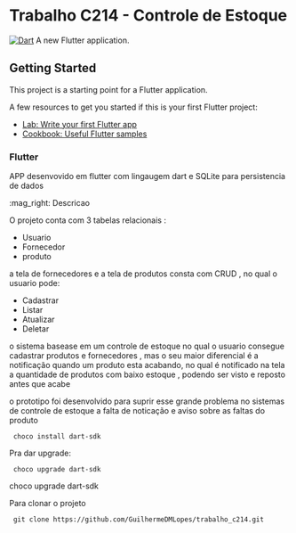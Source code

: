 # Trabalho C214 - Controle de Estoque
[![Dart](https://github.com/GuilhermeDMLopes/trabalho_c214/actions/workflows/dart.yml/badge.svg?branch=dev)](https://github.com/GuilhermeDMLopes/trabalho_c214/actions/workflows/dart.yml)
A new Flutter application.

## Getting Started

This project is a starting point for a Flutter application.

A few resources to get you started if this is your first Flutter project:

- [Lab: Write your first Flutter app](https://flutter.dev/docs/get-started/codelab)
- [Cookbook: Useful Flutter samples](https://flutter.dev/docs/cookbook)


### Flutter

<p>APP desenvovido em flutter com lingaugem dart e SQLite para persistencia de dados</p>
:mag_right: Descricao

O projeto conta com 3 tabelas relacionais :
- Usuario 
- Fornecedor
- produto

a tela de fornecedores e a tela de produtos consta com CRUD , no qual o usuario pode:
- Cadastrar
- Listar
- Atualizar
- Deletar

o sistema basease em um controle de estoque no qual o usuario consegue cadastrar produtos e fornecedores
, mas o seu maior diferencial é a notificação quando um produto esta acabando, no qual é notificado na tela a quantidade
de produtos com baixo estoque , podendo ser visto e reposto antes que acabe

o prototipo foi desenvolvido para suprir esse grande problema no sistemas de controle de estoque a falta de noticação e aviso 
sobre as faltas do produto

```
 choco install dart-sdk
```

Pra dar upgrade:
```
 choco upgrade dart-sdk
```
choco upgrade dart-sdk

Para clonar o projeto 
```
 git clone https://github.com/GuilhermeDMLopes/trabalho_c214.git
```
 
